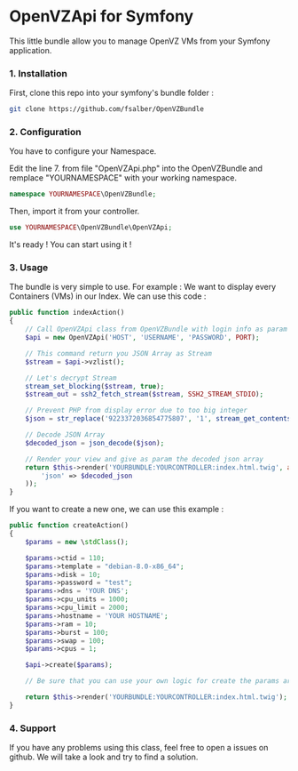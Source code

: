# OpenVZApi for Symfony

This little bundle allow you to manage OpenVZ VMs from your Symfony application.

### 1. Installation

First, clone this repo into your symfony's bundle folder :

```sh
git clone https://github.com/fsalber/OpenVZBundle
```

### 2. Configuration

You have to configure your Namespace.

Edit the line 7. from file "OpenVZApi.php" into the OpenVZBundle and remplace "YOURNAMESPACE" with your working namespace.

```php
namespace YOURNAMESPACE\OpenVZBundle;
```

Then, import it from your controller.

```php
use YOURNAMESPACE\OpenVZBundle\OpenVZApi;
```

It's ready ! You can start using it !

### 3. Usage

The bundle is very simple to use. 
For example : We want to display every Containers (VMs) in our Index. We can use this code : 

```php
public function indexAction()
{
    // Call OpenVZApi class from OpenVZBundle with login info as param
    $api = new OpenVZApi('HOST', 'USERNAME', 'PASSWORD', PORT);

    // This command return you JSON Array as Stream
    $stream = $api->vzlist();

    // Let's decrypt Stream
    stream_set_blocking($stream, true);
    $stream_out = ssh2_fetch_stream($stream, SSH2_STREAM_STDIO);

    // Prevent PHP from display error due to too big integer
    $json = str_replace('9223372036854775807', '1', stream_get_contents($stream_out));

    // Decode JSON Array
    $decoded_json = json_decode($json);

    // Render your view and give as param the decoded json array
    return $this->render('YOURBUNDLE:YOURCONTROLLER:index.html.twig', array(
        'json' => $decoded_json
    ));
}
```

If you want to create a new one, we can use this example : 

```php
public function createAction()
{
    $params = new \stdClass();

    $params->ctid = 110;
    $params->template = "debian-8.0-x86_64";
    $params->disk = 10;
    $params->password = "test";
    $params->dns = 'YOUR DNS';
    $params->cpu_units = 1000;
    $params->cpu_limit = 2000;
    $params->hostname = 'YOUR HOSTNAME';
    $params->ram = 10;
    $params->burst = 100;
    $params->swap = 100;
    $params->cpus = 1;

    $api->create($params);

    // Be sure that you can use your own logic for create the params array.

    return $this->render('YOURBUNDLE:YOURCONTROLLER:index.html.twig');
}
```

### 4. Support

If you have any problems using this class, feel free to open a issues on github. We will take a look and try to find a solution. 